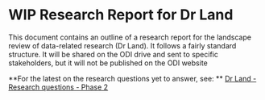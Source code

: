 # WIP Research Report for Dr Land

This document contains an outline of a research report for the landscape review of data-related research (Dr Land). It follows a fairly standard structure. It will be shared on the ODI drive and sent to specific stakeholders, but it will not be published on the ODI website

**For the latest on the research questions yet to answer, see:  ** [Dr Land - Research questions - Phase 2](https://docs.google.com/document/d/1jvh6TVVehug1ZxbGLhV7iIeEXv66xHYp4ZEI1Bw5f98/edit#) 

